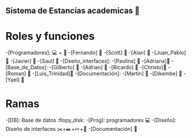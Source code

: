 ## Sistema de Estancias academicas :school:

# Roles y funciones

-[Programadores]: :computer: + :boy: -[Fernando] :boy: -[Scott] :boy: -[Alan] :boy: -[Juan_Pablo] :boy: -[Javier] :boy: -[Saul] :boy: -[Dseño_interfaces]: -[Paulina] :woman: -[Adriana]:girl: -[Base_de_Datos]: -[Gilberto] :boy: -[Adrian] :boy: -[Ricardo] :man: -[Christo]:man: -[Roman] :boy: -[Luis_Trinidad]:boy: -[Documentación]: -[Martin] :boy: -[Dikembe] :boy: -[Yael] :boy:

# Ramas

-[DB]: Base de datos :flopy_disk: -[Prog]: programadores :computer: -[Diseño]: Diseño de interfaces :scissors:+:black_nib:+:pencil2:+:space_invader: -[Documentación] :book:
